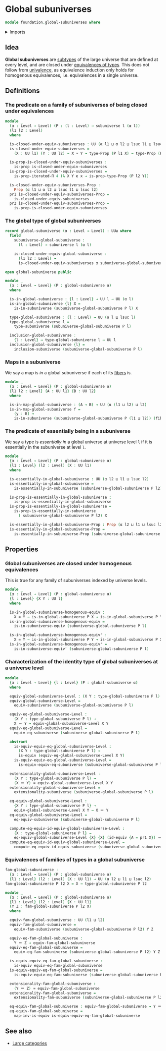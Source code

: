 # Global subuniverses

```agda
module foundation.global-subuniverses where
```

<details><summary>Imports</summary>

```agda
open import foundation.dependent-pair-types
open import foundation.equality-dependent-function-types
open import foundation.equivalences
open import foundation.fundamental-theorem-of-identity-types
open import foundation.iterated-dependent-product-types
open import foundation.propositions
open import foundation.subtype-identity-principle
open import foundation.subuniverses
open import foundation.type-arithmetic-dependent-pair-types
open import foundation.univalence
open import foundation.universe-levels

open import foundation-core.contractible-types
open import foundation-core.embeddings
open import foundation-core.fibers-of-maps
open import foundation-core.functoriality-dependent-pair-types
open import foundation-core.identity-types
open import foundation-core.subtypes
open import foundation-core.torsorial-type-families
open import foundation-core.transport-along-identifications
```

</details>

## Idea

**Global subuniverses** are [subtypes](foundation-core.subtypes.md) of the large
universe that are defined at every level, and are closed under
[equivalences of types](foundation-core.equivalences.md). This does not follow
from [univalence](foundation.univalence.md), as equivalence induction only holds
for homogenous equivalences, i.e. equivalences in a single universe.

## Definitions

### The predicate on a family of subuniverses of being closed under equivalences

```agda
module _
  (α : Level → Level) (P : (l : Level) → subuniverse l (α l))
  (l1 l2 : Level)
  where

  is-closed-under-equiv-subuniverses : UU (α l1 ⊔ α l2 ⊔ lsuc l1 ⊔ lsuc l2)
  is-closed-under-equiv-subuniverses =
    (X : UU l1) (Y : UU l2) → X ≃ Y → type-Prop (P l1 X) → type-Prop (P l2 Y)

  is-prop-is-closed-under-equiv-subuniverses :
    is-prop is-closed-under-equiv-subuniverses
  is-prop-is-closed-under-equiv-subuniverses =
    is-prop-iterated-Π 4 (λ X Y e x → is-prop-type-Prop (P l2 Y))

  is-closed-under-equiv-subuniverses-Prop :
    Prop (α l1 ⊔ α l2 ⊔ lsuc l1 ⊔ lsuc l2)
  pr1 is-closed-under-equiv-subuniverses-Prop =
    is-closed-under-equiv-subuniverses
  pr2 is-closed-under-equiv-subuniverses-Prop =
    is-prop-is-closed-under-equiv-subuniverses
```

### The global type of global subuniverses

```agda
record global-subuniverse (α : Level → Level) : UUω where
  field
    subuniverse-global-subuniverse :
      (l : Level) → subuniverse l (α l)

    is-closed-under-equiv-global-subuniverse :
      (l1 l2 : Level) →
      is-closed-under-equiv-subuniverses α subuniverse-global-subuniverse l1 l2

open global-subuniverse public

module _
  {α : Level → Level} (P : global-subuniverse α)
  where

  is-in-global-subuniverse : {l : Level} → UU l → UU (α l)
  is-in-global-subuniverse {l} X =
    is-in-subuniverse (subuniverse-global-subuniverse P l) X

  type-global-subuniverse : (l : Level) → UU (α l ⊔ lsuc l)
  type-global-subuniverse l =
    type-subuniverse (subuniverse-global-subuniverse P l)

  inclusion-global-subuniverse :
    {l : Level} → type-global-subuniverse l → UU l
  inclusion-global-subuniverse {l} =
    inclusion-subuniverse (subuniverse-global-subuniverse P l)
```

### Maps in a subuniverse

We say a map is _in_ a global subuniverse if each of its
[fibers](foundation-core.fibers-of-maps.md) is.

```agda
module _
  {α : Level → Level} (P : global-subuniverse α)
  {l1 l2 : Level} {A : UU l1} {B : UU l2}
  where

  is-in-map-global-subuniverse : (A → B) → UU (α (l1 ⊔ l2) ⊔ l2)
  is-in-map-global-subuniverse f =
    (y : B) →
    is-in-subuniverse (subuniverse-global-subuniverse P (l1 ⊔ l2)) (fiber f y)
```

### The predicate of essentially being in a subuniverse

We say a type is _essentially in_ a global universe at universe level `l` if it
is essentially in the subuniverse at level `l`.

```agda
module _
  {α : Level → Level} (P : global-subuniverse α)
  {l1 : Level} (l2 : Level) (X : UU l1)
  where

  is-essentially-in-global-subuniverse : UU (α l2 ⊔ l1 ⊔ lsuc l2)
  is-essentially-in-global-subuniverse =
    is-essentially-in-subuniverse (subuniverse-global-subuniverse P l2) X

  is-prop-is-essentially-in-global-subuniverse :
    is-prop is-essentially-in-global-subuniverse
  is-prop-is-essentially-in-global-subuniverse =
    is-prop-is-essentially-in-subuniverse
      ( subuniverse-global-subuniverse P l2) X

  is-essentially-in-global-subuniverse-Prop : Prop (α l2 ⊔ l1 ⊔ lsuc l2)
  is-essentially-in-global-subuniverse-Prop =
    is-essentially-in-subuniverse-Prop (subuniverse-global-subuniverse P l2) X
```

## Properties

### Global subuniverses are closed under homogenous equivalences

This is true for any family of subuniverses indexed by universe levels.

```agda
module _
  {α : Level → Level} (P : global-subuniverse α)
  {l : Level} {X Y : UU l}
  where

  is-in-global-subuniverse-homogenous-equiv :
    X ≃ Y → is-in-global-subuniverse P X → is-in-global-subuniverse P Y
  is-in-global-subuniverse-homogenous-equiv =
    is-in-subuniverse-equiv (subuniverse-global-subuniverse P l)

  is-in-global-subuniverse-homogenous-equiv' :
    X ≃ Y → is-in-global-subuniverse P Y → is-in-global-subuniverse P X
  is-in-global-subuniverse-homogenous-equiv' =
    is-in-subuniverse-equiv' (subuniverse-global-subuniverse P l)
```

### Characterization of the identity type of global subuniverses at a universe level

```agda
module _
  {α : Level → Level} {l : Level} (P : global-subuniverse α)
  where

  equiv-global-subuniverse-Level : (X Y : type-global-subuniverse P l) → UU l
  equiv-global-subuniverse-Level =
    equiv-subuniverse (subuniverse-global-subuniverse P l)

  equiv-eq-global-subuniverse-Level :
    (X Y : type-global-subuniverse P l) →
    X ＝ Y → equiv-global-subuniverse-Level X Y
  equiv-eq-global-subuniverse-Level =
    equiv-eq-subuniverse (subuniverse-global-subuniverse P l)

  abstract
    is-equiv-equiv-eq-global-subuniverse-Level :
      (X Y : type-global-subuniverse P l) →
      is-equiv (equiv-eq-global-subuniverse-Level X Y)
    is-equiv-equiv-eq-global-subuniverse-Level =
      is-equiv-equiv-eq-subuniverse (subuniverse-global-subuniverse P l)

  extensionality-global-subuniverse-Level :
    (X Y : type-global-subuniverse P l) →
    (X ＝ Y) ≃ equiv-global-subuniverse-Level X Y
  extensionality-global-subuniverse-Level =
    extensionality-subuniverse (subuniverse-global-subuniverse P l)

  eq-equiv-global-subuniverse-Level :
    {X Y : type-global-subuniverse P l} →
    equiv-global-subuniverse-Level X Y → X ＝ Y
  eq-equiv-global-subuniverse-Level =
    eq-equiv-subuniverse (subuniverse-global-subuniverse P l)

  compute-eq-equiv-id-equiv-global-subuniverse-Level :
    {X : type-global-subuniverse P l} →
    eq-equiv-global-subuniverse-Level {X} {X} (id-equiv {A = pr1 X}) ＝ refl
  compute-eq-equiv-id-equiv-global-subuniverse-Level =
    compute-eq-equiv-id-equiv-subuniverse (subuniverse-global-subuniverse P l)
```

### Equivalences of families of types in a global subuniverse

```agda
fam-global-subuniverse :
  {α : Level → Level} (P : global-subuniverse α)
  {l1 : Level} (l2 : Level) (X : UU l1) → UU (α l2 ⊔ l1 ⊔ lsuc l2)
fam-global-subuniverse P l2 X = X → type-global-subuniverse P l2

module _
  {α : Level → Level} (P : global-subuniverse α)
  {l1 : Level} (l2 : Level) {X : UU l1}
  (Y Z : fam-global-subuniverse P l2 X)
  where

  equiv-fam-global-subuniverse : UU (l1 ⊔ l2)
  equiv-fam-global-subuniverse =
    equiv-fam-subuniverse (subuniverse-global-subuniverse P l2) Y Z

  equiv-eq-fam-global-subuniverse :
    Y ＝ Z → equiv-fam-global-subuniverse
  equiv-eq-fam-global-subuniverse =
    equiv-eq-fam-subuniverse (subuniverse-global-subuniverse P l2) Y Z

  is-equiv-equiv-eq-fam-global-subuniverse :
    is-equiv equiv-eq-fam-global-subuniverse
  is-equiv-equiv-eq-fam-global-subuniverse =
    is-equiv-equiv-eq-fam-subuniverse (subuniverse-global-subuniverse P l2) Y Z

  extensionality-fam-global-subuniverse :
    (Y ＝ Z) ≃ equiv-fam-global-subuniverse
  extensionality-fam-global-subuniverse =
    extensionality-fam-subuniverse (subuniverse-global-subuniverse P l2) Y Z

  eq-equiv-fam-global-subuniverse : equiv-fam-global-subuniverse → Y ＝ Z
  eq-equiv-fam-global-subuniverse =
    map-inv-is-equiv is-equiv-equiv-eq-fam-global-subuniverse
```

## See also

- [Large categories](category-theory.large-categories.md)
